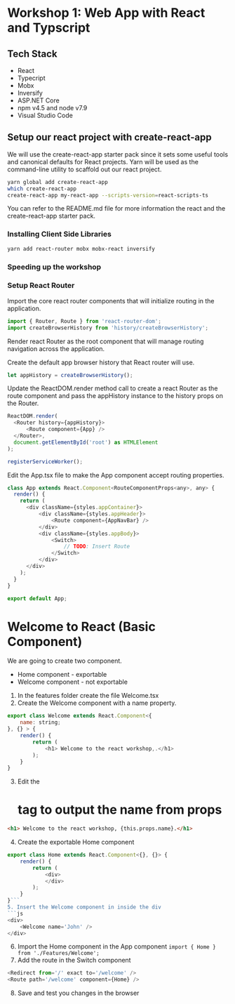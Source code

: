 # Workshop 1: Web App with React and Typscript

## Tech Stack
- React
- Typecript
- Mobx
- Inversify
- ASP.NET Core
- npm v4.5 and node v7.9
- Visual Studio Code

## Setup our react project with create-react-app
We will use the create-react-app starter pack since it sets some useful tools and canonical defaults for React projects. Yarn will be used as the command-line utility to scaffold out our react project.

```sh
yarn global add create-react-app
which create-react-app
create-react-app my-react-app --scripts-version=react-scripts-ts
```

You can refer to the README.md file for more information the react and the create-react-app starter pack.

### Installing Client Side Libraries

```sh
yarn add react-router mobx mobx-react inversify
```

### Speeding up the workshop


### Setup React Router

Import the core react router components that will initialize routing in the application.

```ts
import { Router, Route } from 'react-router-dom';
import createBrowserHistory from 'history/createBrowserHistory';
```

Render react Router as the root component that will manage routing navigation across the application. 

Create the default app browser history that React router will use.

```ts
let appHistory = createBrowserHistory();
```

Update the ReactDOM.render method call to create a react Router as the route component and pass the appHistory instance to the history props on the Router.

```js
ReactDOM.render(
  <Router history={appHistory}>
      <Route component={App} />
  </Router>,
  document.getElementById('root') as HTMLElement
);

registerServiceWorker();
```

Edit the App.tsx file to make the App component accept routing properties.

```js
class App extends React.Component<RouteComponentProps<any>, any> {
  render() {
    return (
      <div className={styles.appContainer}>
          <div className={styles.appHeader}>
              <Route component={AppNavBar} />
          </div>
          <div className={styles.appBody}>
              <Switch>
                  // TODO: Insert Route
              </Switch>
          </div>
      </div>
    );
  }
}

export default App;
```

# Welcome to React (Basic Component)

We are going to create two component.
- Home component - exportable
- Welcome component - not exportable

1. In the features folder create the file Welcome.tsx
2. Create the Welcome component with a name property.

```js
export class Welcome extends React.Component<{
    name: string;
}, {} > {
    render() {
        return (
            <h1> Welcome to the react workshop,.</h1>
        );
    }
}
```
3.  Edit the <h1> tag to output the name from props
```html
<h1> Welcome to the react workshop, {this.props.name}.</h1>
```
4.  Create the exportable Home component 
```js
export class Home extends React.Component<{}, {}> {
    render() {
        return (
            <div>
            </div>
        );
    }
}```
5. Insert the Welcome component in inside the div
```js
<div>
    <Welcome name='John' />
</div>
```
6. Import the Home component in the App component
``` import { Home } from './Features/Welcome'; ```
7. Add the route in the Switch component
```js
<Redirect from='/' exact to='/welcome' />
<Route path='/welcome' component={Home} />
```
8. Save and test you changes in the browser


